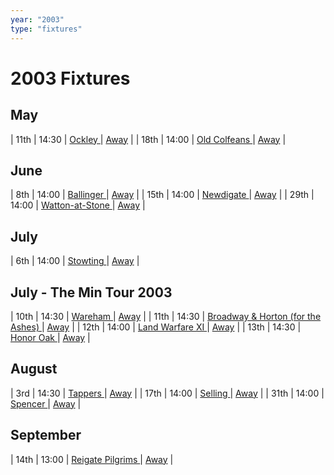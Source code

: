 ```yaml
---
year: "2003"
type: "fixtures"
---
```


# 2003 Fixtures

## May

| 11th | 14:30 | [Ockley ](2003-ockley.md) | [Away]() |
| 18th | 14:00 | [Old Colfeans ](2003-old-colfeans.md) | [Away]() |

## June

| 8th | 14:00 | [Ballinger ](2003-ballinger.md) | [Away]() |
| 15th | 14:00 | [Newdigate ](2003-newdigate.md) | [Away]() |
| 29th | 14:00 | [Watton-at-Stone ](2003-watton-at-stone.md) | [Away]() |

## July

| 6th | 14:00 | [Stowting ](2003-stowting.md) | [Away]() |

## July - The Min Tour 2003

| 10th | 14:30 | [Wareham ](2003-wareham.md) | [Away]() |
| 11th | 14:30 | [Broadway & Horton (for the Ashes) ](2003-broadway-and-horton.md) | [Away]() |
| 12th | 14:00 | [Land Warfare XI ](2003-land-warfare-xi.md) | [Away]() |
| 13th | 14:30 | [Honor Oak ](2003-honor-oak.md) | [Away]() |

## August

| 3rd | 14:30 | [Tappers ](2003-tappers.md) | [Away]() |
| 17th | 14:00 | [Selling ](2003-selling.md) | [Away]() |
| 31th | 14:00 | [Spencer ](2003-spencer.md) | [Away]() |

## September

| 14th | 13:00 | [Reigate Pilgrims ](2003-reigate-pilgrims.md) | [Away]() |